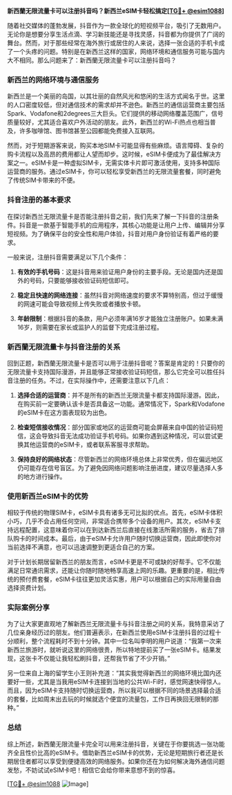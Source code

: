 **新西蘭无限流量卡可以注册抖音吗？新西兰eSIM卡轻松搞定[[TG💪+ @esim1088](https://t.me/s/esim1088)]**

随着社交媒体的蓬勃发展，抖音作为一款全球化的短视频平台，吸引了无数用户。无论你是想要分享生活点滴、学习新技能还是寻找灵感，抖音都为你提供了广阔的舞台。然而，对于那些经常在海外旅行或居住的人来说，选择一张合适的手机卡成了一个头疼的问题。特别是在新西兰这样的国家，网络环境和通信服务可能与国内大不相同。那么问题来了：新西蘭无限流量卡可以注册抖音吗？

### 新西兰的网络环境与通信服务

新西兰是一个美丽的岛国，以其壮丽的自然风光和悠闲的生活方式闻名于世。这里的人口密度较低，但对通信技术的需求却并不逊色。新西兰的通信运营商主要包括Spark、Vodafone和2degrees三大巨头。它们提供的移动网络覆盖范围广，信号质量较好，尤其适合喜欢户外活动的朋友。此外，新西兰的Wi-Fi热点也相当普及，许多咖啡馆、图书馆甚至公园都能免费接入互联网。

然而，对于短期游客来说，购买本地SIM卡可能显得有些麻烦。语言障碍、复杂的购卡流程以及高昂的费用都让人望而却步。这时候，eSIM卡便成为了最佳解决方案之一。eSIM卡是一种虚拟SIM卡，无需实体卡片即可激活使用，支持多种国际运营商的服务。通过eSIM卡，你可以轻松享受新西兰的无限流量套餐，同时避免了传统SIM卡带来的不便。

### 抖音注册的基本要求

在探讨新西兰无限流量卡是否能注册抖音之前，我们先来了解一下抖音的注册条件。抖音是一款基于智能手机的应用程序，其核心功能是让用户上传、编辑并分享短视频。为了确保平台的安全性和用户体验，抖音对用户身份验证有着严格的要求。

一般来说，注册抖音需要满足以下几个条件：

1. **有效的手机号码**：这是抖音用来验证用户身份的主要手段。无论是国内还是国外的号码，只要能够接收验证码短信即可。
   
2. **稳定且快速的网络连接**：虽然抖音对网络速度的要求不算特别高，但过于缓慢的网速可能会导致视频上传失败或者播放卡顿。

3. **年龄限制**：根据抖音的条款，用户必须年满16岁才能独立注册账户。如果未满16岁，则需要在家长或监护人的监督下完成注册过程。

### 新西蘭无限流量卡与抖音注册的关系

回到正题，新西蘭无限流量卡是否可以用于注册抖音呢？答案是肯定的！只要你的无限流量卡支持国际漫游，并且能够正常接收验证码短信，那么它完全可以胜任抖音注册的任务。不过，在实际操作中，还需要注意以下几点：

1. **选择合适的运营商**：并不是所有的新西兰无限流量卡都支持国际漫游。因此，在购买前一定要确认该卡是否具备这一功能。通常情况下，Spark和Vodafone的eSIM卡在这方面表现较为出色。

2. **检查短信接收情况**：部分国家或地区的运营商可能会屏蔽来自中国的验证码短信，这会导致抖音无法成功验证手机号码。如果你遇到这种情况，可以尝试更换其他运营商的eSIM卡，或者联系客服寻求帮助。

3. **保持良好的网络状态**：尽管新西兰的网络环境总体上非常优秀，但在偏远地区仍可能存在信号盲区。为了避免因网络问题影响注册进度，建议尽量选择人多的地方进行操作。

### 使用新西兰eSIM卡的优势

相较于传统的物理SIM卡，eSIM卡具有诸多无可比拟的优点。首先，eSIM卡体积小巧，几乎不会占用任何空间，非常适合携带多个设备的用户。其次，eSIM卡支持远程配置，这意味着你可以在到达新西兰后直接在线激活所需的服务，省去了排队购卡的时间成本。最后，由于eSIM卡允许用户随时切换运营商，因此即使你对当前选择不满意，也可以迅速调整到更适合自己的方案。

对于计划长期居留新西兰的朋友而言，eSIM卡更是不可或缺的好帮手。它不仅能满足日常通讯需求，还能让你随时随地畅享高速上网的乐趣。更重要的是，相比传统的预付费套餐，eSIM卡往往更加灵活实惠，用户可以根据自己的实际用量自由选择资费计划。

### 实际案例分享

为了让大家更直观地了解新西兰无限流量卡与抖音注册之间的关系，我特意采访了几位亲身经历过的朋友。他们普遍表示，在新西兰使用eSIM卡注册抖音的过程十分顺利，整个流程耗时不到十分钟。其中一位名叫李明的用户说道：“我第一次来新西兰旅游时，就听说这里的网络很贵，所以特地提前买了一张eSIM卡。结果发现，这张卡不仅能让我轻松刷抖音，还帮我节省了不少开销。”

另一位来自上海的留学生小王则补充道：“其实我觉得新西兰的网络环境比国内还要好一些，尤其是当我用eSIM卡连接到当地的公共Wi-Fi时，感觉网速快得惊人。而且，因为eSIM卡支持随时切换运营商，所以我可以根据不同的场景选择最合适的套餐，比如周末出去玩的时候就选个便宜的流量包，工作日再换回无限制的那种。”

### 总结

综上所述，新西蘭无限流量卡完全可以用来注册抖音，关键在于你要挑选一张功能齐全且性价比高的eSIM卡。借助新西兰eSIM卡的优势，无论是短期旅行者还是长期居住者都可以享受到便捷高效的网络服务。如果你还在为如何解决海外通信问题发愁，不妨试试eSIM卡吧！相信它会给你带来意想不到的惊喜。

[[TG💪+ @esim1088](https://t.me/s/esim1088) ![Image](https://i.postimg.cc/4NQfJmqS/Snipaste-2025-05-13-00-14-12.png)]